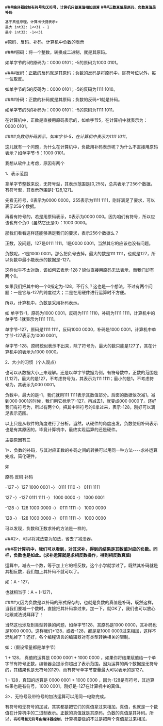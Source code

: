 ###**`编译器控制有符号和无符号，计算机只做真值相加运算`**
###**`正数真值是原码，负数真值是补码`**
```
基于真值原理，计算出快捷表示>
最大 int32: 1<<31 - 1
最小 int32: -1<<31
```



#原码、反码、补码，计算机中负数的表示

####原码：将一个整数，转换成二进制，就是其原码。

如单字节的5的原码为：0000 0101；-5的原码为1000 0101。



####反码：正数的反码就是其原码；负数的反码是将原码中，除符号位以外，每一位取反。

如单字节的5的反码为：0000 0101；-5的反码为1111 1010。



####补码：正数的补码就是其原码；负数的反码+1就是补码。

如单字节的5的补码为：0000 0101；-5的原码为1111 1011。



在计算机中，正数是直接用原码表示的，如单字节5，在计算机中就表示为：0000 0101。

####*负数用补码表示，如单字节-5，在计算机中表示为1111 1011。*



这儿就有一个问题，为什么在计算机中，负数用补码表示呢？为什么不直接用原码表示？如单字节-5：1000 0101。

我想从软件上考虑，原因有两个



1、表示范围

拿单字节整数来说，无符号型，其表示范围是[0,255]，总共表示了256个数据。有符号型，其表示范围是[-128,127]。

先看无符号，0表示为0000 0000，255表示为1111 1111，刚好满足了要求，可以表示256个数据。

再看有符号的，若是用原码表示，0表示为0000 000。因为咱们有符号，所以应该也有个负0（虽然它还是0）：1000 0000。



那我们看看这样还能够满足我们的要求，表示256个数据么？

正数，没问题，127是0111 1111，1是0000 0001，当然其它的应该也没有问题。

负数呢，-1是1000 0001，那么把负号去掉，最大的数是111 1111，也就是127，所以负数中最小能表示的数据是-127。

这样似乎不太对劲，该如何去表示-128？貌似直接用原码无法表示，而我们却有两个0。

如果我们把其中的一个0指定为-128，不行么？这也是一个想法，不过有两个问题：一是它与-127的跨度过大；二是在用硬件进行运算时不方便。

所以，计算机中，负数是采用补码表示。

如 单字节-1，原码为1000 0001，反码为1111 1110，补码为1111 1111，计算机中的单字节-1就表示为1111 1111。



单字节-127，原码是1111 1111，反码1000 0000，补码是1000 0001，计算机中单字节-127表示为1000 0001。

单字节-128，原码貌似表示不出来，除了符号为，最大的数只能是127了，其在计算机中的表示为1000 0000。



2、大小的习惯（个人观点）

也可以从数据大小上来理解。还是以单字节数据为例。有符号数中，正数的范围是[1,127]，最大的是127，不考虑符号为，其表示为111 1111；最小的是1，不考虑符号为，其表示为000 0001。

负数中，最大的是-1，我们就用111 1111表示其数值部分。后面的数据依次减1。减到000 0001的时候，我们用它标示了-127。再减去1，就变成000 0000了。还好我们有符号为，所以有两个0。把其中带符号的0拿过来，表示-128，刚好可以满足表示范围。



以上只是从软件的角度进行了分析，当然，从硬件的角度出发，负数使用补码表示也是有其原因的，毕竟计算机中，最终实现运算的还是硬件。

主要原因有三

1>、负数的补码，与其对应正数的补码之间的转换可以用同一种方法----求补运算完成，简化硬件。

如

原码 反码 补码

-127 -〉127 1000 0001 -〉 0111 1110 -〉 0111 1111

127 -〉-127 0111 1111 -〉 1000 0000 -〉 1000 0001

-128 -〉128 1000 0000 -〉 0111 1111 -〉 1000 0000

128 -〉-128 1000 0000 -〉 0111 1111 -〉 1000 0000

可以发现，负数和正数求补的方法是一样的。



###2>、可以将减法变为加法，省去了减法器。

###**在计算机中，我们可以看到，对其求补，得到的结果是其数值对应的负数。同样，负数也是如此。(求补运算就是求相反数操作，得到相反数真值)**

运算中，减去一个数，等于加上它的相反数，这个小学就学过了。既然其补码就是其相反数，我们加上其补码不就可以了。

如：A - 127，

也就相当于：A + (-127)，

####又因为负数是以补码的形式保存的，也就是负数的真值是补码，既然这样，当我们要减一个数时，直接把其补码拿过来，加一下，就OK了，我们也可以放心地跟减法说拜拜了！

当然这也涉及到类型转换的问题，如单字节128，其原码是1000 0000，其补码也是1000 0000。这样我们+128，或者-128，都是拿1000 0000过来相加，这样不混乱掉了？还好，各个编程语言的编辑器对有类型转换相关的限制。

如：（假设常量都是单字节）

1 + 128， 真值的运算是 0000 0001 + 1000 0000 ，如果你将结果赋值给一个单字节有符号正数，编辑器会提示你超出了表示范围。因为运算的两个数据是无符号的，其结果也是无符号的129，而有符号单字节变量最大可以表示的是127。

1 - 128，真知的运算是 0000 0001 + 1000 0000 ，因为-128是有符号，其运算结果也是有符号，1000 0001，刚好是-127在计算机中的真值。



3>、无符号及带符号的加法运算可以用同一电路完成。

有符号和无符号的加减，其实都是把它们的真值拿过来相加。真值，也就是一个数值在计算机中的二进制表示。正数的真值就是其原码，负数的真值是其补码。所以，**`有符号和无符号由编译器控制`**，计算机要做的不过是把两个真值拿过来相加。

